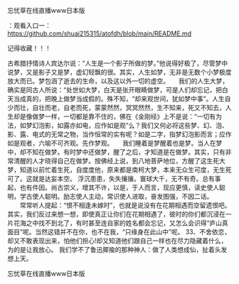 忘忧草在线直播www日本版

：观看入口一：https://github.com/shuai215315/atofdh/blob/main/README.md


记得收藏！！！



古希腊抒情诗人宾达尔说：“人生是一个影子所做的梦。”他说得好极了，尽管梦中说梦，又是影子又是梦，虚幻轻飘的很。其实，人生如梦，无非是无数个小梦极度放大而已。梦包涵了逝去的生命，以及这以外一切的虚空。　　我们的人生大梦，确实是同古人所说：“处世如大梦，白天是张开眼睛做梦，可是人们却忘记，把白天当成真的，把晚上做梦当成假的。殊不知，“却来观世间，犹如梦中事”。人生自少而壮，自壮而老，自老而死，蒙蒙然然，冥冥然然，生不知来，死又不知去，人生却是像做梦一样，一切都是靠不住的，佛在《金刚经》上不是说：“一切有为法，如梦幻泡影，如露亦如电，应作如是观”么？我们又何必将这些梦、幻、泡、影、露、电式的无常之物，当作恒常的实有呢？如是二字，指梦幻泡影而言；应作如是观者，六喻不可齐观。先作梦观。　　我们睡着是梦醒着也是梦。当人在梦中，却不知在做梦。有时梦中还做梦，醒了之后，才知道是在做梦。其实，只有非常清醒的人才晓得自己在做梦。按佛经上说，到八地菩萨地位，方醒了这生死大梦，知道以前忙着生死，自度度他，原来都是南柯大梦，本来无众生可度，无生死可了。这就是达妄本空。
浮沉患患，失失攘攘。寰球大千，无不有奇。总有事起，也有件因。尚古崇义，增其不许，以是，于人而言，现应更慎，读史使人聪明，学古使人聪明。励志使人主动，常识使人进取，奋发图强，不因二话。
　　常常听人提起：“恨不相逢未嫁时”，也就是说没有在花期相遇而空留遗恨吧。其实，我们反过来想一想，即使真正让你们在花期相遇了，彼时的你们都沉浸在一片花海之中找不到北了，有时甚至连自家的姓名都会忘记，又怎么会识得“庐山真面目”呢。当然这错并不在你，也不在我，“只缘身在此山中”呢。
	33、不舍依恋，却又不敢表现出来，怕他们担心!却又知道他们跟自己一样也在尽力隐藏着什么，为的是让我放心。
我们学不了鲁迅揶揄的那种神人：做了人类想成仙，扯着头发想上天。







忘忧草在线直播www日本版
